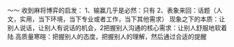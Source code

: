 ～～ 收到麻将博弈的启发：
1、输赢几乎是必然：只有
2、表象来回：话题（人文，实用，当下环境，当下专业或者工作，当下其他需求）
现象之下的本质：让别人说话，让别人有说话的机会，2把握别人沟通的核心需求：让别人舒服地软着陆
高质量寒暄：把握别人的态度，把握别人的理解，然后通过合适的提醒